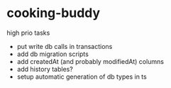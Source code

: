 # cooking-buddy

high prio tasks

- put write db calls in transactions
- add db migration scripts
- add createdAt (and probably modifiedAt) columns
- add history tables?
- setup automatic generation of db types in ts
